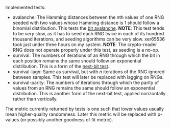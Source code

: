Implemented tests:

 - avalanche: The Hamming distances between the *n*th values of one RNG seeded with two values whose Hamming distance is 1 should follow a binomial distribution.
   This tests the [bit avalanche](http://en.wikipedia.org/wiki/Avalanche_effect).
   **NOTE**: This test tends to be _very_ slow, as it has to seed each RNG twice in each of its hundred thousand iterations, and seeding algorithms can be very slow. xer65536 took just under three hours on my system.
   **NOTE**: The crypto-reader RNG does not operate properly under this test, as seeding is a no-op.
 - survival: The numbers of iterations of an RNG through which the bit in each position remains the same should follow an exponential distribution.
   This is a form of the [next-bit test](http://en.wikipedia.org/wiki/Next-bit_test).
 - survival-lag*n*: Same as survival, but with *n* iterations of the RNG ignored between samples.
   This test will later be replaced with lagging on RNGs.
 - survival-parity: The numbers of iterations through which the parity of values from an RNG remains the same should follow an exponential distribution.
   This is another form of the next-bit test, applied norizontally rather than vertically.

The metric currently returned by tests is one such that lower values usually mean higher-quality randomness. Later this metric will be replaced with p-values (or possibly another goodness of fit metric).
